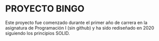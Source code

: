 # PROYECTO BINGO

Este proyecto fue comenzado durante el primer año de carrera en la asignatura
de Programación I (sin github) y ha sido rediseñado en 2020 siguiendo los
principios SOLID.


